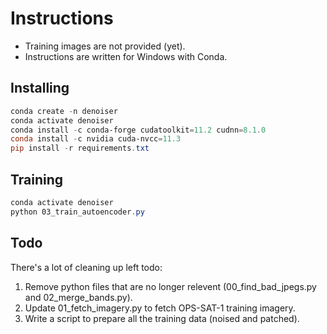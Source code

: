 # Instructions
- Training images are not provided (yet).
- Instructions are written for Windows with Conda.

## Installing
```powershell
conda create -n denoiser
conda activate denoiser
conda install -c conda-forge cudatoolkit=11.2 cudnn=8.1.0
conda install -c nvidia cuda-nvcc=11.3
pip install -r requirements.txt
```

## Training
```powershell
conda activate denoiser
python 03_train_autoencoder.py
```

## Todo
There's a lot of cleaning up left todo:
1. Remove python files that are no longer relevent (00_find_bad_jpegs.py and 02_merge_bands.py).
2. Update 01_fetch_imagery.py to fetch OPS-SAT-1 training imagery.
3. Write a script to prepare all the training data (noised and patched).
